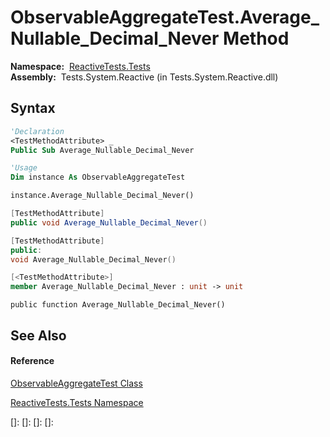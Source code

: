 # ObservableAggregateTest.Average\_Nullable\_Decimal\_Never Method

**Namespace:**  [ReactiveTests.Tests](ReactiveTests.Tests\ReactiveTests.Tests.md)  
**Assembly:**  Tests.System.Reactive (in Tests.System.Reactive.dll)

## Syntax

```vb
'Declaration
<TestMethodAttribute> _
Public Sub Average_Nullable_Decimal_Never
```

```vb
'Usage
Dim instance As ObservableAggregateTest

instance.Average_Nullable_Decimal_Never()
```

```csharp
[TestMethodAttribute]
public void Average_Nullable_Decimal_Never()
```

```c++
[TestMethodAttribute]
public:
void Average_Nullable_Decimal_Never()
```

```fsharp
[<TestMethodAttribute>]
member Average_Nullable_Decimal_Never : unit -> unit 
```

```jscript
public function Average_Nullable_Decimal_Never()
```

## See Also

#### Reference

[ObservableAggregateTest Class](ObservableAggregateTest\ObservableAggregateTest.md)

[ReactiveTests.Tests Namespace](ReactiveTests.Tests\ReactiveTests.Tests.md)

[]: 
[]: 
[]: 
[]: 